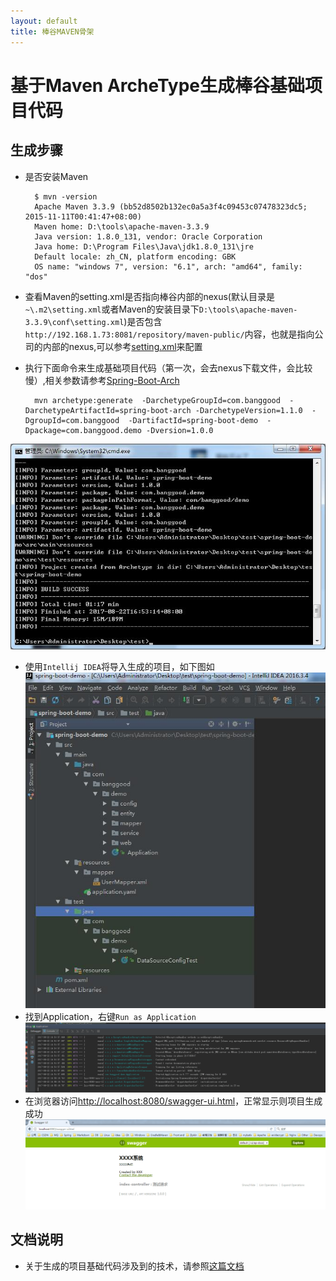 ```yaml
---
layout: default
title: 棒谷MAVEN骨架
---
```


# 基于Maven ArcheType生成棒谷基础项目代码
## 生成步骤
* 是否安装Maven   

		$ mvn -version
		Apache Maven 3.3.9 (bb52d8502b132ec0a5a3f4c09453c07478323dc5; 2015-11-11T00:41:47+08:00)
		Maven home: D:\tools\apache-maven-3.3.9
		Java version: 1.8.0_131, vendor: Oracle Corporation
		Java home: D:\Program Files\Java\jdk1.8.0_131\jre
		Default locale: zh_CN, platform encoding: GBK
		OS name: "windows 7", version: "6.1", arch: "amd64", family: "dos"

* 查看Maven的setting.xml是否指向棒谷内部的nexus(默认目录是`~\.m2\setting.xml`或者Maven的安装目录下`D:\tools\apache-maven-3.3.9\conf\setting.xml`)是否包含`http://192.168.1.73:8081/repository/maven-public/`内容，也就是指向公司的内部的nexus,可以参考[setting.xml](http://192.168.1.122:3000/architecture/Wiki/src/release/maven-archetype/res/settings.xml)来配置   
* 执行下面命令来生成基础项目代码（第一次，会去nexus下载文件，会比较慢）,相关参数请参考[Spring-Boot-Arch](http://192.168.1.122:3000/architecture/bg-project-arch/src/master/spring-boot-arch/README.md) 
	
		mvn archetype:generate  -DarchetypeGroupId=com.banggood  -DarchetypeArtifactId=spring-boot-arch -DarchetypeVersion=1.1.0  -DgroupId=com.banggood  -DartifactId=spring-boot-demo  -Dpackage=com.banggood.demo -Dversion=1.0.0
 
![Maven基于模板生成代码成功](imgs/maven-success.jpg)
* 使用`Intellij IDEA`将导入生成的项目，如下图如   
![Idea导入项目](imgs/idea-project.jpg)
* 找到Application，右键`Run as Application`   
![成功跑起项目](imgs/run-success.png)
* 在浏览器访问[http://localhost:8080/swagger-ui.html](http://localhost:8080/swagger-ui.html)，正常显示则项目生成成功   
![Swagger显示](imgs/swagger.png)

## 文档说明
* 关于生成的项目基础代码涉及到的技术，请参照[这篇文档](http://192.168.1.122:3000/architecture/bg-project-arch/src/master/spring-boot-arch/src/main/resources/archetype-resources/README.md)
